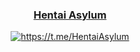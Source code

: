<div align="center">
<h3><a href="[https://drive.swo.moe](https://file.indileech.workers.dev/0:/image_2022-06-23_20-00-56.png)">Hentai Asylum </h3>
  <img src="" alt="https://t.me/HentaiAsylum" />
</div>
